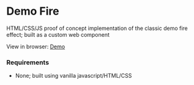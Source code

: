 # Demo Fire
HTML/CSS/JS proof of concept implementation of the classic demo fire effect; built as a custom web component
 
View in browser: [Demo](https://runefire.com/poc/demo_fire/) 
 
### Requirements
- None; built using vanilla javascript/HTML/CSS